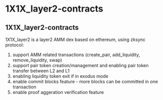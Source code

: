 # 1X1X_layer2-contracts

## 1X1X_layer2-contracts
1X1X_layer2 is a layer2 AMM dex based on ethereum, using zksync protocol:
1. support AMM related transactions (create_pair, add_liquidity, remove_liquidity, swap)
2. support pair token creation/management and enabling pair token transfer between L2 and L1
3. enabling liquidity token exit if in exodus mode
4. enable commit blocks feature - more blocks can be committed in one transaction 
5. enable proof aggeration verification feature    

